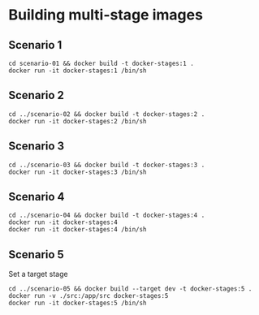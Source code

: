 # Building multi-stage images

## Scenario 1

```
cd scenario-01 && docker build -t docker-stages:1 .
docker run -it docker-stages:1 /bin/sh
```

## Scenario 2

```
cd ../scenario-02 && docker build -t docker-stages:2 .
docker run -it docker-stages:2 /bin/sh
```

## Scenario 3

```
cd ../scenario-03 && docker build -t docker-stages:3 .
docker run -it docker-stages:3 /bin/sh
```

## Scenario 4

```
cd ../scenario-04 && docker build -t docker-stages:4 .
docker run -it docker-stages:4
docker run -it docker-stages:4 /bin/sh
```

## Scenario 5

Set a target stage

```
cd ../scenario-05 && docker build --target dev -t docker-stages:5 .
docker run -v ./src:/app/src docker-stages:5
docker run -it docker-stages:5 /bin/sh
```
